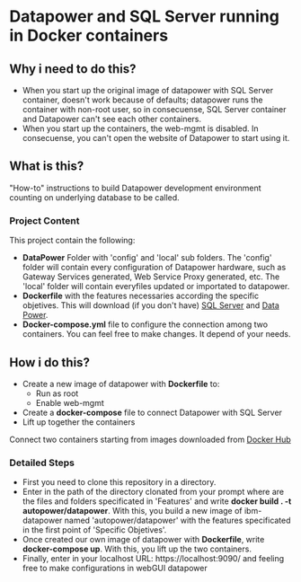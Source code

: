 # Datapower and SQL Server running in Docker containers

## Why i need to do this?
* When you start up the original image of datapower with SQL Server container, doesn't work because of defaults; datapower runs the container with non-root user, so in consecuense, SQL Server container and Datapower can't see each other containers.
* When you start up the containers, the web-mgmt is disabled. In consecuense, you can't open the website of Datapower to start using it.

## What is this?
"How-to" instructions to build Datapower development environment counting on underlying database to be called.

### Project Content
This project contain the following:

* <b>DataPower</b> Folder with 'config' and 'local' sub folders. The 'config' folder will contain every configuration of Datapower hardware, such as Gateway Services generated, Web Service Proxy generated, etc. The 'local' folder will contain everyfiles updated or importated to datapower.
* <b>Dockerfile</b> with the features necessaries according the specific objetives. This will download (if you don't have) [SQL Server](https://hub.docker.com/r/microsoft/mssql-server-linux/) and [Data Power](https://hub.docker.com/r/ibmcom/datapower/).
* <b>Docker-compose.yml</b> file to configure the connection among two containers. You can feel free to make changes. It depend of your needs.

## How i do this?
* Create a new image of datapower with <b>Dockerfile</b> to:
	* Run as root
	* Enable web-mgmt
* Create a <b>docker-compose</b> file to connect Datapower with SQL Server
* Lift up together the containers

Connect two containers starting from images downloaded from [Docker Hub](https://hub.docker.com/)



### Detailed Steps
* First you need to clone this repository in a directory.
* Enter in the path of the directory clonated from your prompt where are the files and folders specificated in 'Features' and write <b>docker build . -t autopower/datapower</b>. With this, you build a new image of ibm-datapower named 'autopower/datapower' with the features specificated in the first point of 'Specific Objetives'.
* Once created our own image of datapower with <b>Dockerfile</b>, write <b>docker-compose up</b>. With this, you lift up the two containers.
* Finally, enter in your localhost URL: https://localhost:9090/ and feeling free to make configurations in webGUI datapower
